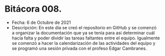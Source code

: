 # Bitácora 008.
- Fecha: 6 de Octubre de 2021
- Descripción: En este día se creó el repositorio en GitHub y se comenzó a organizar la documentación que ya se tenía para así determinar cuál hacía falta y poder dividir las tareas faltantes entre el equipo. Igualmente se comenzó a hacer la calendarización de las actividades del equipo y se programó una sesión privada con el profeso Edgar Cambranes.
